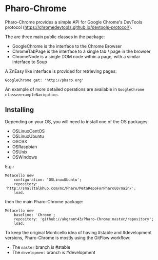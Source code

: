 # Pharo-Chrome

Pharo-Chrome provides a simple API for Google Chrome's DevTools protocol (https://chromedevtools.github.io/devtools-protocol/).

The are three main public classes in the package:

* GoogleChrome is the interface to the Chrome Browser
* ChromeTabPage is the interface to a single tab / page in the browser
* ChromeNode is a single DOM node within a page, with a similar interface to Soup

A ZnEasy like interface is provided for retrieving pages:

```smalltalk
GoogleChrome get: 'http://pharo.org'
```

An example of more detailed operations are available in `GoogleChrome class>>exampleNavigation`.

## Installing

Depending on your OS, you will need to install one of the OS<Platform> packages:

* OSLinuxCentOS
* OSLinuxUbuntu
* OSOSX
* OSRaspbian
* OSUnix
* OSWindows

E.g.:

```smalltalk
Metacello new
	configuration: 'OSLinuxUbuntu';
	repository: 'http://smalltalkhub.com/mc/Pharo/MetaRepoForPharo60/main/';
	load.
```

then the main Pharo-Chrome package:

```smalltalk
Metacello new
	baseline: 'Chrome';
	repository: 'github://akgrant43/Pharo-Chrome:master/repository';
	load.
```

To keep the original Monticello idea of having #stable and #development versions, Pharo-Chrome is mostly using the GitFlow workflow:

* The `master` branch is #stable
* The `development` branch is #development

